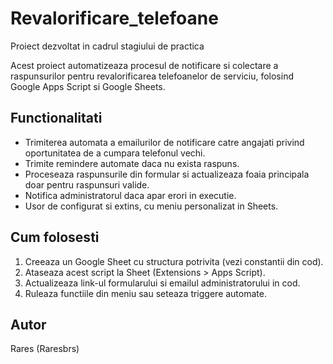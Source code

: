 # Revalorificare_telefoane
Proiect dezvoltat in cadrul stagiului de practica

Acest proiect automatizeaza procesul de notificare si colectare a raspunsurilor pentru revalorificarea telefoanelor de serviciu, folosind Google Apps Script si Google Sheets.

## Functionalitati
- Trimiterea automata a emailurilor de notificare catre angajati privind oportunitatea de a cumpara telefonul vechi.
- Trimite remindere automate daca nu exista raspuns.
- Proceseaza raspunsurile din formular si actualizeaza foaia principala doar pentru raspunsuri valide.
- Notifica administratorul daca apar erori in executie.
- Usor de configurat si extins, cu meniu personalizat in Sheets.

## Cum folosesti
1. Creeaza un Google Sheet cu structura potrivita (vezi constantii din cod).
2. Ataseaza acest script la Sheet (Extensions > Apps Script).
3. Actualizeaza link-ul formularului si emailul administratorului in cod.
4. Ruleaza functiile din meniu sau seteaza triggere automate.

## Autor
Rares (Raresbrs)
